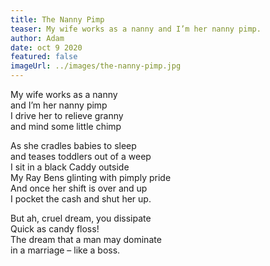 ```yaml
---
title: The Nanny Pimp
teaser: My wife works as a nanny and I’m her nanny pimp.
author: Adam
date: oct 9 2020
featured: false
imageUrl: ../images/the-nanny-pimp.jpg
---
```


My wife works as a nanny  
and I’m her nanny pimp  
I drive her to relieve granny  
and mind some little chimp

As she cradles babies to sleep  
and teases toddlers out of a weep  
I sit in a black Caddy outside  
My Ray Bens glinting with pimply pride  
And once her shift is over and up  
I pocket the cash and shut her up.

But ah, cruel dream, you dissipate  
Quick as candy floss!  
The dream that a man may dominate  
in a marriage – like a boss.
